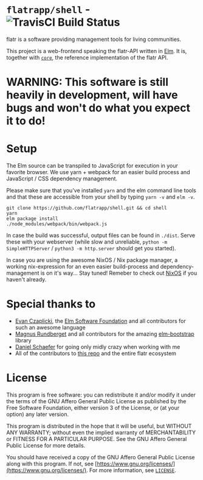 # `flatrapp/shell` - ![TravisCI Build Status](https://travis-ci.org/flatrapp/shell.svg?branch=master)
flatr is a software providing management tools for living communities.

This project is a web-frontend speaking the flatr-API written in [Elm](https://elm-lang.org).
It is, together with [`core`](https://github.com/flatrapp/core), the reference implementation of the flatr API.

# WARNING: This software is still heavily in development, will have bugs and won't do what you expect it to do!

# Setup
The Elm source can be transpiled to JavaScript for execution in your favorite browser.
We use yarn + webpack for an easier build process and JavaScript / CSS dependency management.

Please make sure that you've installed `yarn` and the elm command line tools
and that these are accessible from your shell by typing `yarn -v` and `elm -v`.

```
git clone https://github.com/flatrapp/shell.git && cd shell
yarn
elm package install
./node_modules/webpack/bin/webpack.js
```

In case the build was successful, output files can be found in `./dist`.
Serve these with your webserver (while slow and unreliable,
`python -m SimpleHTTPServer` / `python3 -m http.server` should get you started).

In case you are using the awesome NixOS / Nix package manager, a working
nix-expression for an even easier build-process and dependency-management is
on it's way... Stay tuned! Remeber to check out [NixOS](https://nixos.org/) if you
haven't already.

# Special thanks to
* [Evan Czaplicki](https://github.com/evancz), the
  [Elm Software Foundation](http://foundation.elm-lang.org/) and all contributors for
  such an awesome language
* [Magnus Rundberget](https://github.com/rundis) and all contributors for the amazing
  [elm-bootstrap](https://github.com/rundis/elm-bootstrap) library
* [Daniel Schaefer](https://github.com/JohnAZoidberg) for going only midly crazy
  when working with me
* All of the contributors to [this repo](https://github.com/flatrapp/shell/graphs/contributors)
  and the entire flatr ecosystem


# License
This program is free software: you can redistribute it and/or modify
it under the terms of the GNU Affero General Public License as published by
the Free Software Foundation, either version 3 of the License, or
(at your option) any later version.

This program is distributed in the hope that it will be useful,
but WITHOUT ANY WARRANTY; without even the implied warranty of
MERCHANTABILITY or FITNESS FOR A PARTICULAR PURPOSE.  See the
GNU Affero General Public License for more details.

You should have received a copy of the GNU Affero General Public License
along with this program. If not, see [https://www.gnu.org/licenses/](https://www.gnu.org/licenses/).
For more information, see [`LICENSE`](https://github.com/flatrapp/shell/blob/master/LICENSE).
